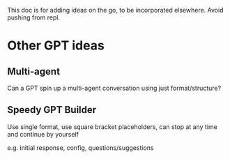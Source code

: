 
This doc is for adding ideas on the go, to be incorporated elsewhere. Avoid pushing from repl. 

# Other GPT ideas

## Multi-agent

Can a GPT spin up a multi-agent conversation using just format/structure?

## Speedy GPT Builder

Use single format, use square bracket placeholders, can stop at any time and continue by yourself

e.g. initial response, config, questions/suggestions
